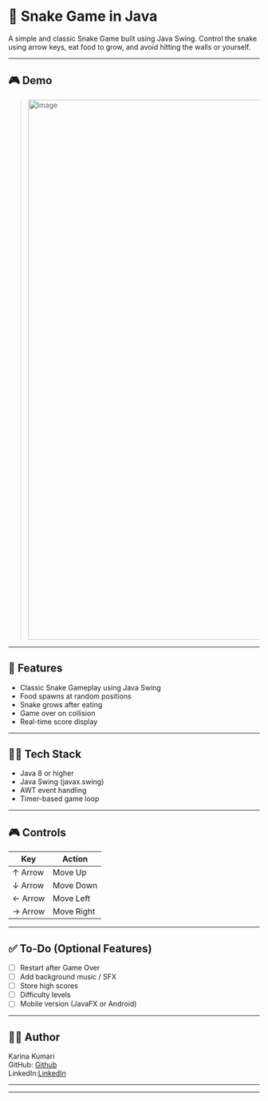 
# 🐍 Snake Game in Java

A simple and classic Snake Game built using Java Swing. Control the snake using arrow keys, eat food to grow, and avoid hitting the walls or yourself.

---

## 🎮 Demo

> <img width="1920" height="1080" alt="Image" src="https://github.com/user-attachments/assets/8dc2b462-bd96-4d2f-8977-b9ea2e885535" />
---

## 🚀 Features

- Classic Snake Gameplay using Java Swing  
- Food spawns at random positions  
- Snake grows after eating  
- Game over on collision  
- Real-time score display  

---

## 🧑‍💻 Tech Stack

- Java 8 or higher  
- Java Swing (javax.swing)  
- AWT event handling  
- Timer-based game loop  
---

## 🎮 Controls

| Key     | Action     |
|---------|------------|
| ↑ Arrow | Move Up    |
| ↓ Arrow | Move Down  |
| ← Arrow | Move Left  |
| → Arrow | Move Right |

---

## ✅ To-Do (Optional Features)

- [ ] Restart after Game Over  
- [ ] Add background music / SFX  
- [ ] Store high scores  
- [ ] Difficulty levels  
- [ ] Mobile version (JavaFX or Android)  

---

## 🙋‍♀️ Author

Karina Kumari  
GitHub: [Github](https://github.com/Misskarina)  
LinkedIn:[LinkedIn](https://www.linkedin.com/in/karina-kumari026012/)

---
---
